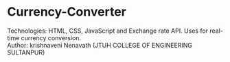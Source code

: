 # Currency-Converter
Technologies: HTML, CSS, JavaScript and Exchange rate API. Uses for real-time currency conversion.
<br>
Author: krishnaveni Nenavath (JTUH COLLEGE OF ENGINEERING SULTANPUR)
